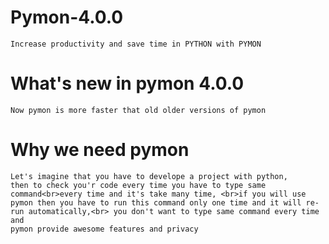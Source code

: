 # Pymon-4.0.0

    Increase productivity and save time in PYTHON with PYMON
    
# What's new in pymon 4.0.0

    Now pymon is more faster that old older versions of pymon
    
# Why we need pymon

    Let's imagine that you have to develope a project with python, 
    then to check you'r code every time you have to type same command<br>every time and it's take many time, <br>if you will use pymon then you have to run this command only one time and it will re-run automatically,<br> you don't want to type same command every time and
    pymon provide awesome features and privacy
    
